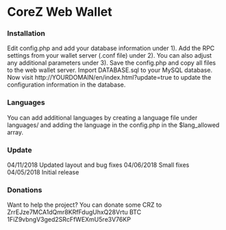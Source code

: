 CoreZ Web Wallet
=======

### Installation

Edit config.php and add your database information under 1).
Add the RPC settings from your wallet server (.conf file) under 2).
You can also adjust any additional parameters under 3).
Save the config.php and copy all files to the web wallet server.
Import DATABASE.sql to your MySQL database.
Now visit http://YOURDOMAIN/en/index.html?update=true to update the configuration information in the database.

### Languages
You can add additional languages by creating a language file under languages/ and adding the language in the config.php in the $lang_allowed array.

### Update
04/11/2018	Updated layout and bug fixes
04/06/2018	Small fixes
04/05/2018	Initial release

### Donations
Want to help the project? You can donate some CRZ to ZrrEJze7MCA1dQmr8KRfFdugUhxQ28Vrtu
BTC 1FiZ9vbngV3ged2SRcFfWEXmU5re3V76KP